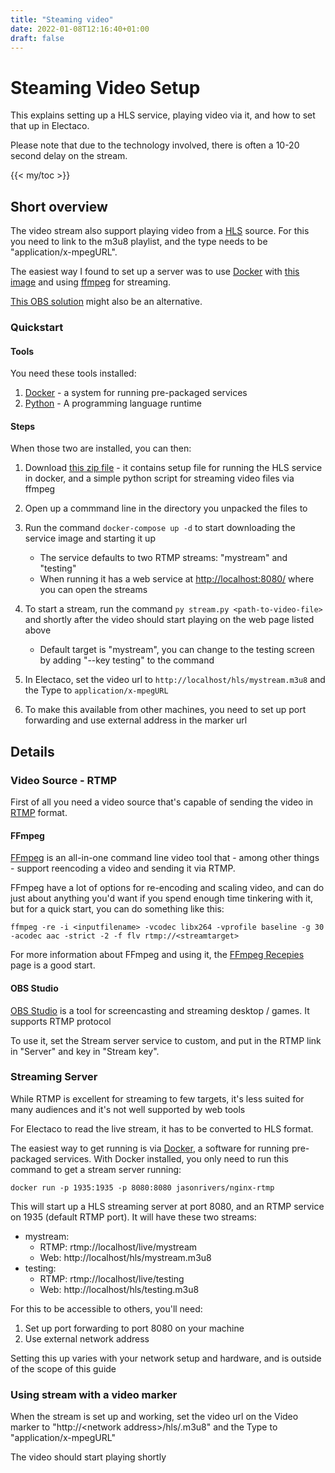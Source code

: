 ```yaml
---
title: "Steaming video"
date: 2022-01-08T12:16:40+01:00
draft: false
---
```


# Steaming Video Setup

This explains setting up a HLS service, playing video via it, and how to set that up in Electaco.

Please note that due to the technology involved, there is often a 10-20 second delay on the stream.


<!--more-->
{{< my/toc >}}

## Short overview
The video stream also support playing video from a [HLS](https://en.wikipedia.org/wiki/HTTP_Live_Streaming) source. For this you need to link to the m3u8 playlist, and the type needs to be "application/x-mpegURL".

The easiest way I found to set up a server was to use [Docker](https://www.docker.com/get-started) with [this image](https://github.com/JasonRivers/Docker-nginx-rtmp) and using [ffmpeg](https://ottverse.com/rtmp-streaming-using-ffmpeg-tutorial/) for streaming. 

[This OBS solution](https://obsproject.com/forum/resources/rtmp-hls-stream-within-docker.368/) might also be an alternative.

### Quickstart

#### Tools

You need these tools installed:

1. [Docker](https://www.docker.com/get-started) - a system for running pre-packaged services
2. [Python](https://www.python.org/downloads/) - A programming language runtime

#### Steps
When those two are installed, you can then:

1. Download [this zip file](/hls-streamer.zip) - it contains setup file for running the HLS service in docker, and 
a simple python script for streaming video files via ffmpeg

2. Open up a commmand line in the directory you unpacked the files to

3. Run the command `docker-compose up -d` to start downloading the service image and starting it up
    * The service defaults to two RTMP streams: "mystream" and "testing"
    * When running it has a web service at [http://localhost:8080/](http://localhost:8080/) where you can open the streams
4. To start a stream, run the command `py stream.py <path-to-video-file>` and shortly after the video should start playing on the web page listed above
    * Default target is "mystream", you can change to the testing screen by adding "--key testing" to the command

5. In Electaco, set the video url to `http://localhost/hls/mystream.m3u8` and the Type to `application/x-mpegURL`

6. To make this available from other machines, you need to set up port forwarding and use external address in the marker url
## Details

### Video Source - RTMP

First of all you need a video source that's capable of sending the video in [RTMP](https://en.wikipedia.org/wiki/Real-Time_Messaging_Protocol) format.


#### FFmpeg

[FFmpeg](https://ffmpeg.org/) is an all-in-one command line video tool 
that - among other things - support reencoding a video and sending it via RTMP.

FFmpeg have a lot of options for re-encoding and scaling video, and can do just about anything you'd want if you spend 
enough time tinkering with it, but for a quick start, you can do something like this:

    ffmpeg -re -i <inputfilename> -vcodec libx264 -vprofile baseline -g 30 -acodec aac -strict -2 -f flv rtmp://<streamtarget>

For more information about FFmpeg and using it, the [FFmpeg Recepies](https://ottverse.com/recipes-in-ffmpeg/) page is a good start.

#### OBS Studio

[OBS Studio](https://obsproject.com/) is a tool for screencasting and streaming desktop / games. It supports RTMP protocol

To use it, set the Stream server service to custom, and put in the RTMP link in "Server" and key in "Stream key".

### Streaming Server

While RTMP is excellent for streaming to few targets, 
it's less suited for many audiences and it's not well supported by web tools

For Electaco to read the live stream, it has to be converted to HLS format.

The easiest way to get running is via [Docker](https://www.docker.com/get-started), a software for running pre-packaged services.
With Docker installed, you only need to run this command to get a stream server running:

    docker run -p 1935:1935 -p 8080:8080 jasonrivers/nginx-rtmp

This will start up a HLS streaming server at port 8080, and an RTMP service on 1935 (default RTMP port). It will have these two streams:

* mystream:
    * RTMP: rtmp://localhost/live/mystream
    * Web: http://localhost/hls/mystream.m3u8
* testing:
    * RTMP: rtmp://localhost/live/testing
    * Web: http://localhost/hls/testing.m3u8    

For this to be accessible to others, you'll need:

1. Set up port forwarding to port 8080 on your machine
2. Use external network address

Setting this up varies with your network setup and hardware, and is outside of the scope of this guide

### Using stream with a video marker

When the stream is set up and working, set the video url on the Video marker to 
"http://\<network address>/hls/<stream key>.m3u8" and the Type to "application/x-mpegURL"

The video should start playing shortly